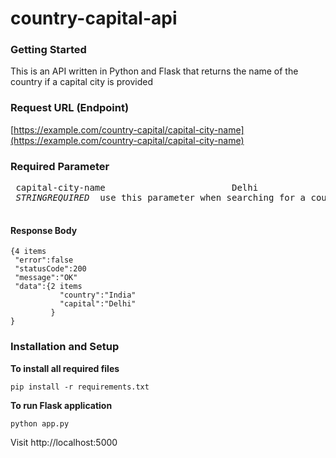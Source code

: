 # country-capital-api

### Getting Started

 This is an API written in Python and Flask that returns the name of the country if a capital city is provided
 
### Request URL (Endpoint)
 
[https://example.com/country-capital/capital-city-name](https://example.com/country-capital/capital-city-name)
  
### Required Parameter

 <pre>
 capital-city-name                        Delhi
 <i>STRING</i?                            <i>REQUIRED</i>  use this parameter when searching for a country
 </pre>
 
#### Response Body
 
 ```
{4 items
  "error":false
  "statusCode":200
  "message":"OK"
  "data":{2 items
            "country":"India"
            "capital":"Delhi"
          }
}
 ```
 
 ### Installation and Setup
 
 **To install all required files**
 
 ``` pip install -r requirements.txt ```

**To run Flask application**

``` python app.py ```

Visit http://localhost:5000
